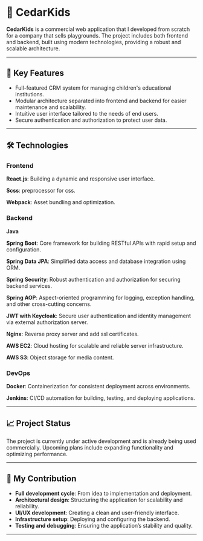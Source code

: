 # 🌿 CedarKids

**CedarKids** is a commercial web application that I developed from scratch for a company that sells playgrounds. The project includes both frontend and backend, built using modern technologies, providing a robust and scalable architecture.

---

## 🚀 Key Features

- Full-featured CRM system for managing children's educational institutions.
- Modular architecture separated into frontend and backend for easier maintenance and scalability.
- Intuitive user interface tailored to the needs of end users.
- Secure authentication and authorization to protect user data.

---

## 🛠️ Technologies

### Frontend

**React.js**: Building a dynamic and responsive user interface.

**Scss**: preprocessor for css.

**Webpack**: Asset bundling and optimization.

### Backend

**Java**

**Spring Boot**: Core framework for building RESTful APIs with rapid setup and configuration.

**Spring Data JPA**: Simplified data access and database integration using ORM.

**Spring Security**: Robust authentication and authorization for securing backend services.

**Spring AOP**: Aspect-oriented programming for logging, exception handling, and other cross-cutting concerns.

**JWT with Keycloak**: Secure user authentication and identity management via external authorization server.

**Nginx**: Reverse proxy server and add ssl certificates.

**AWS EC2**: Cloud hosting for scalable and reliable server infrastructure.

**AWS S3**: Object storage for media content.

### DevOps
**Docker**: Containerization for consistent deployment across environments.

**Jenkins**: CI/CD automation for building, testing, and deploying applications.

---

## 📈 Project Status

The project is currently under active development and is already being used commercially. Upcoming plans include expanding functionality and optimizing performance.

---

## 💼 My Contribution

- **Full development cycle**: From idea to implementation and deployment.
- **Architectural design**: Structuring the application for scalability and reliability.
- **UI/UX development**: Creating a clean and user-friendly interface.
- **Infrastructure setup**: Deploying and configuring the backend.
- **Testing and debugging**: Ensuring the application’s stability and quality.

---
